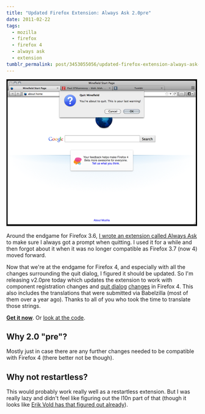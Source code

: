 ```yaml
---
title: "Updated Firefox Extension: Always Ask 2.0pre"
date: 2011-02-22
tags:
  - mozilla
  - firefox
  - firefox 4
  - always ask
  - extension
tumblr_permalink: post/3453055056/updated-firefox-extension-always-ask-2-0pre
---
```


![](/img/posts/always-ask-2.0pre.png "The dialog that Always Ask shows when it has determined Firefox will quit without prompting")

Around the endgame for Firefox 3.6, [I wrote an extension called Always Ask](/posts/just-released-always-ask) to make sure I always got a prompt when quitting. I used it for a while and then forgot about it when it was no longer compatible as Firefox 3.7 (now 4) moved forward.

Now that we're at the endgame for Firefox 4, and especially with all the changes surrounding the quit dialog, I figured it should be updated. So I'm releasing v2.0pre today which updates the extension to work with component registration changes and [quit dialog](/posts/just-quit-it) [changes](/posts/about-that-quit-dialog) in Firefox 4. This also includes the translations that were submitted via Babelzilla (most of them over a year ago). Thanks to all of you who took the time to translate those strings.

**[Get it now](https://addons.mozilla.org/en-US/firefox/addon/always-ask/)**. Or [look at the code](https://github.com/zpao/alwaysAsk).

## Why 2.0 "pre"?
Mostly just in case there are any further changes needed to be compatible with Firefox 4 (there better not be though).

## Why not restartless?
This would probably work really well as a restartless extension. But I was really lazy and didn't feel like figuring out the l10n part of that (though it looks like [Erik Vold has that figured out already](http://erikvold.com/blog/index.cfm/2011/2/18/restartless-firefox-addons-part-4-localization-l10n)).
